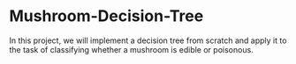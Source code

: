 # Mushroom-Decision-Tree
In this project, we will implement a decision tree from scratch and apply it to the task of classifying whether a mushroom is edible or poisonous.
